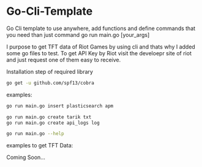 # Go-Cli-Template
Go Cli template to use anywhere, add functions and define commands that you need than just command go run main.go [your_args]

I purpose to get TFT data of Riot Games by using cli and thats why I added some go files to test. To get API Key by Riot visit the develoepr site of riot and just request one of them easy to receive.

Installation step of required library
```sh
go get -u github.com/spf13/cobra
```

examples:

```sh
go run main.go insert plasticsearch apm 
```

```sh
go run main.go create tarik txt
go run main.go create api_logs log
```

```sh
go run main.go --help
```

examples to get TFT Data:

Coming Soon...
